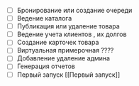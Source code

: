 - [ ] Бронирование или создание очереди
- [ ] Ведение каталога
- [ ] Публикация или удаление товара
- [ ] Ведение учета клиентов , их долгов
- [ ] Создание карточек товара
- [ ] Виртуальная примерочная ????
- [ ] Добавление удаление админа
- [ ] Генерация отчетов
- [ ] Первый запуск [[Первый запуск]]